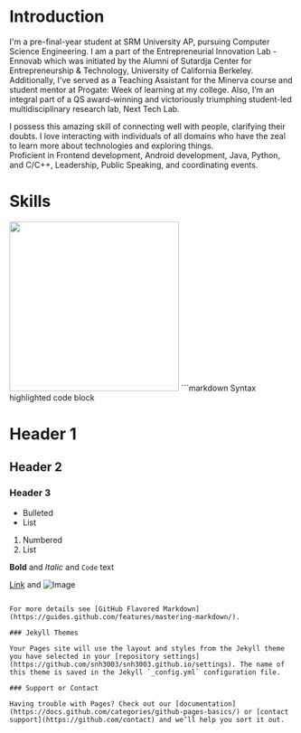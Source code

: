 # Introduction

<p>
I'm a pre-final-year student at SRM University AP, pursuing Computer Science Engineering. I am a part of the Entrepreneurial Innovation Lab - Ennovab which was initiated by the Alumni of Sutardja Center for Entrepreneurship & Technology, University of California Berkeley. <br>
Additionally, I've served as a Teaching Assistant for the Minerva course and student mentor at Progate: Week of learning at my college.  Also, I’m an integral part of a QS award-winning and victoriously triumphing student-led multidisciplinary research lab, Next Tech Lab.
</p>
<p>
I possess this amazing skill of connecting well with people, clarifying their doubts. I love interacting with individuals of all domains who have the zeal to learn more about technologies and exploring things.<br>
Proficient in Frontend development, Android development, Java, Python, and C/C++, Leadership, Public Speaking, and coordinating events.
</p>

# Skills

<img src="https://www.freecodecamp.org/news/content/images/size/w2000/2020/02/Ekran-Resmi-2019-11-18-18.08.13.png" alt="" height="300px" width="300px">
```markdown
Syntax highlighted code block

# Header 1
## Header 2
### Header 3

- Bulleted
- List

1. Numbered
2. List

**Bold** and _Italic_ and `Code` text

[Link](url) and ![Image](src)
```

For more details see [GitHub Flavored Markdown](https://guides.github.com/features/mastering-markdown/).

### Jekyll Themes

Your Pages site will use the layout and styles from the Jekyll theme you have selected in your [repository settings](https://github.com/snh3003/snh3003.github.io/settings). The name of this theme is saved in the Jekyll `_config.yml` configuration file.

### Support or Contact

Having trouble with Pages? Check out our [documentation](https://docs.github.com/categories/github-pages-basics/) or [contact support](https://github.com/contact) and we’ll help you sort it out.
